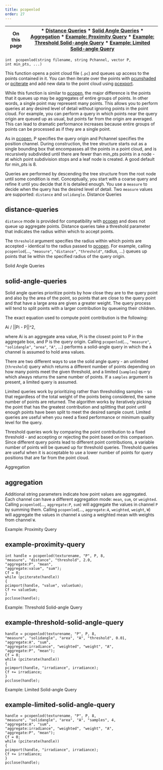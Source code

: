 ```yaml
---
title: pcopenlod
order: 27
---
```

| On this page | * [Distance Queries](#distance-queries) * [Solid Angle Queries](#solid-angle-queries) * [Aggregation](#aggregation) * [Example: Proximity Query](#example-proximity-query) * [Example: Threshold Solid-angle Query](#example-threshold-solid-angle-query) * [Example: Limited Solid-angle Query](#example-limited-solid-angle-query) |
| --- | --- |

`int  pcopenlod(string filename, string Pchannel, vector P, int min_pts, ...)`

This function opens a point cloud file (`.pc`) and queues up access to the
points contained in it. You can then iterate over the points with
[pcunshaded](pcunshaded.html "Iterate over all of the points of a read-write channel which haven’t
had any data written to the channel yet.") or [pciterate](pciterate.html "This function can be used to iterate over all the points which were
found in the pcopen query.") and add new data to the point cloud using
[pcexport](pcexport.html "Writes data to a point cloud inside a pciterate or a pcunshaded loop.").

While this function is similar to [pcopen](pcopen.html "Returns a handle to a point cloud file."), the major difference is the points that it queues up may be aggregates of entire groups of points. In
other words, a single point may represent many points. This allows you to
perform queries at any desired level of detail without ignoring points in the
point cloud. For example, you can perform a query in which points
near the query origin are queued up as usual, but points far from the origin
are averaged. This can lead to dramatic performance increases because entire
groups of points can be processed as if they are a single point.

As in [pcopen](pcopen.html "Returns a handle to a point cloud file."), P specifies the query origin and Pchannel
specifies the position channel. During construction, the tree structure
starts out as a single bounding box that encompasses all the points in a
point cloud, and is recursively subdivided until there are fewer than
min_pts points in a node - at which point subdivision stops and a leaf
node is created. A good default for min_pts is 8.

Queries are performed by descending the tree structure from the root node
until some condition is met. Conceptually, you start with a coarse query
and refine it until you decide that it is detailed enough. You use a
`measure` to decide when the query has the desired level of detail. Two
`measure` values are supported: `distance` and `solidangle`.
Distance Queries

## distance-queries

`distance` mode is provided for compatibility with [pcopen](pcopen.html "Returns a handle to a point cloud file.") and does
not queue up aggregate points. Distance queries take a threshold parameter
that indicates the radius within which to accept points.

The `threshold` argument specifies the radius within which points are
accepted - identical to the radius passed to [pcopen](pcopen.html "Returns a handle to a point cloud file."). For example,
calling `pcopenlod`(…, `"measure"`, `"distance"`, `"threshold"`, radius, …)
queues up points that lie within the specified radius of the query origin.

Solid Angle Queries

## solid-angle-queries

Solid angle queries prioritize points by how close they are to the query
point and also by the area of the point, so points that are close to the
query point and that have a large area are given a greater weight. The
query process will tend to split points with a larger contribution by
queueing their children.

The exact equation used to compute point contribution is the following:

Ai / ||Pi - P||^2,

where Ai is an aggregate area value, Pi is the closest point to P in the
aggregate box, and P is the query origin. Calling `pcopenlod`(…,
`"measure"`, `"solidangle"`, `"area"`, `"A"`, …) performs a solid-angle query
in which the `A` channel is assumed to hold area values.

There are two different ways to use the solid angle query - an unlimited
(`threshold`) query which returns a different number of points depending on
how many points meet the given threshold, and a limited (`samples`) query
which always returns the same number of points. If a `samples` argument is
present, a limited query is assumed.

Limited queries work by prioritizing rather than thresholding samples - so
that regardless of the total weight of the points being considered, the
same number of points are returned. The algorithm works by iteratively
picking the point that has the greatest contribution and splitting that
point until enough points have been split to meet the desired sample count.
Limited queries are useful when you need a fixed performance or minimum
quality level for the query.

Threshold queries work by comparing the point contribution to a fixed
threshold - and accepting or rejecting the point based on this comparison.
Since different query points lead to different point contributions, a
variable number of points will be queued up for threshold queries.
Threshold queries are useful when it is acceptable to use a lower number of
points for query positions that are far from the point cloud.

Aggregation

## aggregation

Additional string parameters indicate how point values are aggregated. Each
channel can have a different aggregation mode: `mean`, `sum`, or
`weighted`. Calling `pcopenlod`(…, `aggregate:P`, `sum`) will aggregate
the values in channel `P` by summing them. Calling `pcopenlod`(…,
`aggregate:A`, `weighted`, `weight`, `W`) will aggregate the values in
channel `A` using a weighted mean with weights from channel `W`.

Example: Proximity Query

## example-proximity-query

```vex
int handle = pcopenlod(texturename, "P", P, 8,
"measure", "distance", "threshold", 2.0,
"aggregate:P", "mean",
"aggregate:value", "sum");
Cf = 0;
while (pciterate(handle))
{
pcimport(handle, "value", valueSum);
Cf += valueSum;
}
pcclose(handle);

```

Example: Threshold Solid-angle Query

## example-threshold-solid-angle-query

```vex
handle = pcopenlod(texturename, "P", P, 8,
"measure", "solidangle", "area", "A", "threshold", 0.01,
"aggregate:A", "sum",
"aggregate:irradiance", "weighted", "weight", "A",
"aggregate:P", "mean");
Cf = 0;
while (pciterate(handle))
{
pcimport(handle, "irradiance", irradiance);
Cf += irradiance;
}
pcclose(handle);

```

Example: Limited Solid-angle Query

## example-limited-solid-angle-query

```vex
handle = pcopenlod(texturename, "P", P, 8,
"measure", "solidangle", "area", "A", "samples", 4,
"aggregate:A", "sum",
"aggregate:irradiance", "weighted", "weight", "A",
"aggregate:P", "mean");
Cf = 0;
while (pciterate(handle))
{
pcimport(handle, "irradiance", irradiance);
Cf += irradiance;
}
pcclose(handle);

```
